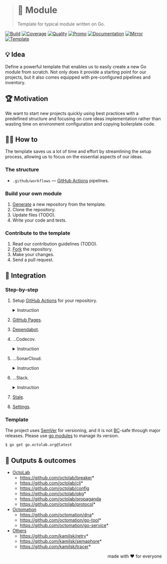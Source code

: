 > # 🧩 Module
>
> Template for typical module written on Go.

[![Build][build.icon]][build.page]
[![Coverage][coverage.icon]][coverage.page]
[![Quality][quality.icon]][quality.page]
[![Promo][site.icon]][site.page]
[![Documentation][docs.icon]][docs.page]
[![Mirror][mirror.icon]][mirror.page]
[![Template][template.icon]][template.page]

## 💡 Idea

Define a powerful template that enables us to easily create a new Go module from scratch.
Not only does it provide a starting point for our projects,
but it also comes equipped with pre-configured pipelines and inventory.

## 🏆 Motivation

We want to start new projects quickly using best practices
with a predefined structure and focusing on core ideas implementation
rather than wasting time on environment configuration and copying boilerplate code.

## 🤼‍♂️ How to

The template saves us a lot of time and effort by streamlining the setup process,
allowing us to focus on the essential aspects of our ideas.

### The structure

- `.github/workflows` — [GitHub Actions][docs.actions] pipelines.

### Build your own module

1. [Generate][action.generate] a new repository from the template.
2. Clone the repository.
3. Update files (TODO).
4. Write your code and tests.

### Contribute to the template

1. Read our contribution guidelines (TODO).
2. [Fork][action.fork] the repository.
3. Make your changes.
4. Send a pull request.

## 🧩 Integration

### Step-by-step

1. Setup [GitHub Actions](.github/workflows/README.md) for your repository.
   <details><summary>Instruction</summary><p role="separator"></p>
   TODO
   </details>

2. [GitHub Pages](.github/workflows/README.md#documentation).
3. [Dependabot](.github/README.md#dependabot).

4. ...Codecov.
   <details><summary>Instruction</summary><p role="separator"></p>
   TODO
   </details>

5. ...SonarCloud.
   <details><summary>Instruction</summary><p role="separator"></p>
   TODO
   </details>

6. ...Slack.
   <details><summary>Instruction</summary><p role="separator"></p>
   TODO
   </details>

7. [Stale](.github/README.md#stale).
8. [Settings](.github/README.md#settings).

### Template

The project uses [SemVer][docs.semver] for versioning, and it is not
[BC][wiki.compat]-safe through major releases.
Please use [go modules][wiki.gomod] to manage its version.

```bash
$ go get go.octolab.org@latest
```

## 🤲 Outputs & outcomes

- [OctoLab](https://github.com/orgs/octolab/repositories)
  - https://github.com/octolab/breaker*
  - https://github.com/octolab/cli*
  - https://github.com/octolab/config
  - https://github.com/octolab/pkg*
  - https://github.com/octolab/propaganda
  - https://github.com/octolab/protocol*
- [Octomation](https://github.com/orgs/octomation/repositories)
  - https://github.com/octomation/dna*
  - https://github.com/octomation/go-tool*
  - https://github.com/octomation/go-service*
- [Others](https://github.com/kamilsk?tab=repositories)
  - https://github.com/kamilsk/retry*
  - https://github.com/kamilsk/semaphore*
  - https://github.com/kamilsk/tracer*

<p align="right">made with ❤️ for everyone</p>

[build.page]:       https://github.com/octomation/go-module/actions/workflows/ci.yml
[build.icon]:       https://github.com/octomation/go-module/actions/workflows/ci.yml/badge.svg
[coverage.page]:    https://codecov.io/gh/octomation/go-module
[coverage.icon]:    https://codecov.io/gh/octomation/go-module/branch/main/graph/badge.svg
[quality.page]:     https://sonarcloud.io/summary/new_code?id=octomation_go-module
[quality.icon]:     https://sonarcloud.io/api/project_badges/measure?project=octomation_go-module&metric=sqale_rating
[site.page]:        https://go-module.octolab.org
[site.icon]:        https://img.shields.io/badge/site-promo-brightgreen
[docs.page]:        https://pkg.go.dev/go.octolab.org
[docs.icon]:        https://img.shields.io/badge/docs-pkg.go.dev-blue
[mirror.page]:      https://bitbucket.org/kamilsk/go-module
[mirror.icon]:      https://img.shields.io/badge/mirror-bitbucket-blue
[template.page]:    https://github.com/octomation/go-module
[template.icon]:    https://img.shields.io/badge/template-go--module-blue

[action.fork]:      https://github.com/octomation/go-module/fork
[action.generate]:  https://github.com/octomation/go-module/generate
[docs.actions]:     https://docs.github.com/en/actions
[docs.semver]:      https://semver.org
[wiki.compat]:      https://en.wikipedia.org/wiki/Backward_compatibility
[wiki.gomod]:       https://github.com/golang/go/wiki/Modules

[awesome.page]:     https://awesome-go.com
[awesome.icon]:     https://awesome.re/mentioned-badge.svg

